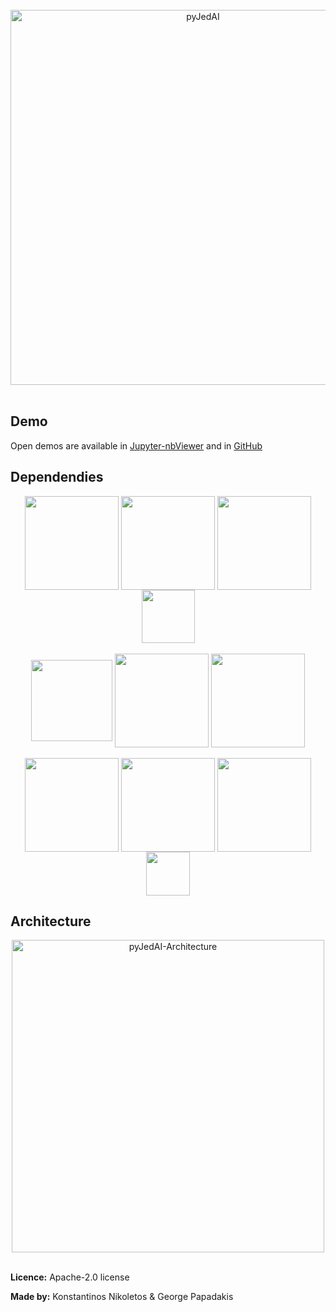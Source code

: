 <br>
<div align="center">
  <img align="center" src="https://github.com/Nikoletos-K/pyJedAI/blob/main/documentation/pyjedai.logo.drawio.png?raw=true" alt="pyJedAI" width="600"/>
</div>
<br>


## Demo

Open demos are available in [Jupyter-nbViewer](https://nbviewer.org/github/Nikoletos-K/pyJedAI/blob/main/CleanCleanER-AbtBuy.ipynb) and in [GitHub](https://github.com/Nikoletos-K/pyJedAI/blob/main/CleanCleanER-AbtBuy.ipynb)


## Dependendies

<div align="center">
<img align="center" src="https://upload.wikimedia.org/wikipedia/commons/thumb/e/ed/Pandas_logo.svg/2560px-Pandas_logo.svg.png" width=150/> 
<img align="center" src="https://upload.wikimedia.org/wikipedia/commons/thumb/3/31/NumPy_logo_2020.svg/1280px-NumPy_logo_2020.svg.png" width=150/> 
<img align="center" src="https://logoeps.com/wp-content/uploads/2012/10/python-logo-vector.png" width=150/>
<img align="center" src="https://upload.wikimedia.org/wikipedia/commons/thumb/3/38/Jupyter_logo.svg/883px-Jupyter_logo.svg.png" width=85/>  <br><br>
<img align="center" src="https://upload.wikimedia.org/wikipedia/en/c/cd/Anaconda_Logo.png" width=130/>
<img align="center" src="https://upload.wikimedia.org/wikipedia/commons/thumb/8/8a/Plotly_logo_for_digital_final_%286%29.png/1200px-Plotly_logo_for_digital_final_%286%29.png" width=150/>
<img align="center" src="https://www.fullstackpython.com/img/logos/scipy.png" width=150/>  <br><br>
<img align="center" src="https://www.kornosk.me/resources/language-model/featured.png" width=150/> 
<img align="center" src="https://repository-images.githubusercontent.com/1349775/202c4680-8f7c-11e9-91c6-745fdcbeffe8" width=150/> 
<img align="center" src="https://networkx.org/_static/networkx_logo.svg" width=150/> 
<img align="center" src="https://raw.githubusercontent.com/RDFLib/OWL-RL/master/OWL-RL.png" width=70/> 
</div>


## Architecture

<div align="center">
<img align="center" src="https://github.com/Nikoletos-K/pyJedAI/blob/main/documentation/pyJedAIarchitecture.png?raw=true" alt="pyJedAI-Architecture" width="500"/>
</div>



<br>



__Licence:__ Apache-2.0 license

__Made by:__ Konstantinos Nikoletos & George Papadakis
